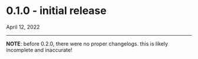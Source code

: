 # 0.1.0 - initial release
April 12, 2022
<hr>
<strong>NOTE</strong>: before 0.2.0, there were no proper changelogs. this is likely incomplete and inaccurate!